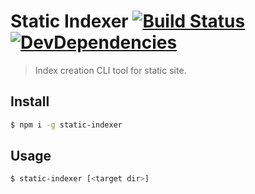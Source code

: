 # Static Indexer [![Build Status](http://img.shields.io/travis/makotot/static-indexer/master.svg?style=flat)](https://travis-ci.org/makotot/static-indexer) [![DevDependencies](http://img.shields.io/david/dev/makotot/static-indexer.svg?style=flat)](https://github.com/makotot/static-indexer)

> Index creation CLI tool for static site.

## Install

```sh
$ npm i -g static-indexer
```

## Usage

```sh
$ static-indexer [<target dir>]
```

